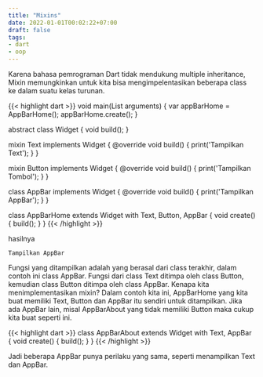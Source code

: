 ```yaml
---
title: "Mixins"
date: 2022-01-01T00:02:22+07:00
draft: false
tags:
- dart
- oop
---
```


Karena bahasa pemrograman Dart tidak mendukung multiple inheritance, Mixin memungkinkan untuk kita bisa mengimpelentasikan beberapa class ke dalam suatu kelas turunan. 

{{< highlight dart >}}
void main(List<String> arguments) {
  var appBarHome = AppBarHome();
  appBarHome.create();
}

abstract class Widget {
  void build();
}

mixin Text implements Widget {
  @override
  void build() {
    print('Tampilkan Text');
  }
}

mixin Button implements Widget {
  @override
  void build() {
    print('Tampilkan Tombol');
  }
}

class AppBar implements Widget {
  @override
  void build() {
    print('Tampilkan AppBar');
  }
}

class AppBarHome extends Widget with Text, Button, AppBar {
  void create() {
    build();
  }
}
{{< /highlight >}}

hasilnya

    Tampilkan AppBar

Fungsi yang ditampilkan adalah yang berasal dari class terakhir, dalam contoh ini class AppBar. Fungsi dari class Text ditimpa oleh class Button, kemudian class Button ditimpa oleh class AppBar.
Kenapa kita menimplementasikan mixin? Dalam contoh kita ini, AppBarHome yang kita buat memiliki Text, Button dan AppBar itu sendiri untuk ditampilkan. Jika ada AppBar lain, misal AppBarAbout yang tidak memiliki Button maka cukup kita buat seperti ini.

{{< highlight dart >}}
class AppBarAbout extends Widget with Text, AppBar {
  void create() {
    build();
  }
}
{{< /highlight >}}

Jadi beberapa AppBar punya perilaku yang sama, seperti menampilkan Text dan AppBar.